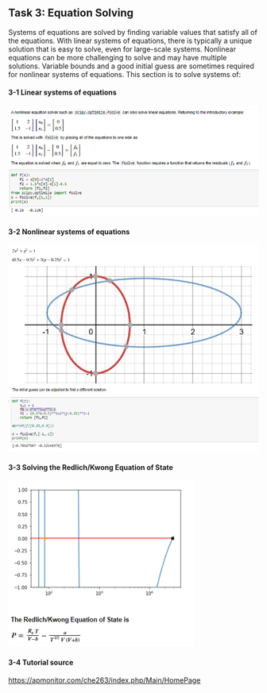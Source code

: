 ## Task 3: Equation Solving

Systems of equations are solved by finding variable values that satisfy all of the equations. With linear systems of equations, there is typically a unique solution that is easy to solve, even for large-scale systems. Nonlinear equations can be more challenging to solve and may have multiple solutions. Variable bounds and a good initial guess are sometimes required for nonlinear systems of equations. This section is to solve systems of: 

#### 3-1 Linear systems of equations

![images](images/Linear_eq.png)



#### 3-2 Nonlinear systems of equations

![images](images/f_solve_NonlinerEq.png)


#### 3-3 Solving the Redlich/Kwong Equation of State

![images](images/Redlich_Kong_Eq.png)

#### 3-4 Tutorial source
https://apmonitor.com/che263/index.php/Main/HomePage
